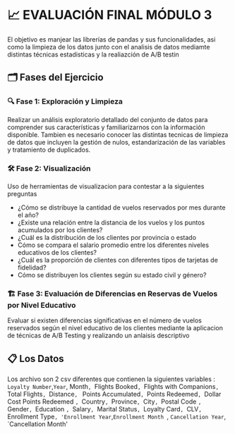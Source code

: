 # 📈 EVALUACIÓN FINAL MÓDULO 3

 El  objetivo es manjear las librerías de pandas y sus funcionalidades, asi como la limpieza de los datos junto con el analisis de datos mediamte distintas técnicas estadisticas y la realiazción de A/B testin
 

## 🗂️ Fases del Ejercicio

### 🔍 Fase 1: Exploración y Limpieza

Realizar un análisis exploratorio detallado del conjunto de datos para comprender sus características y familiarizarnos con la información disponible.
Tambien es necesario conocer las distintas tecnicas de limpieza de datos que incluyen la gestión de  nulos, estandarización de las variables y tratamiento de duplicados.

### 🛠️ Fase 2: Visualización

Uso de herramientas de visualizacion para contestar a la siguientes preguntas
- ¿Cómo se distribuye la cantidad de vuelos reservados por mes durante el año?
- ¿Existe una relación entre la distancia de los vuelos y los puntos acumulados por los clientes?
- ¿Cuál es la distribución de los clientes por provincia o estado
- Cómo se compara el salario promedio entre los diferentes niveles educativos de los clientes?
- ¿Cuál es la proporción de clientes con diferentes tipos de tarjetas de fidelidad?
- Cómo se distribuyen los clientes según su estado civil y género?

### 🏗️ Fase 3: Evaluación de Diferencias en Reservas de Vuelos por Nivel Educativo
Evaluar si existen diferencias significativas en el número de vuelos reservados según el nivel educativo de los clientes mediante la aplicacion de técnicas de A/B Testing y realizando un anlaisis descriptivo


## 📋 Los Datos

Los archivo son 2 csv diferentes que contienen la siguientes variables :
`Loyalty Number`,`Year`, Month`, `Flights Booked`, `Flights with Companions`, `Total Flights`, `Distance`, ` Points Accumulated`, `Points Redeemed`, `Dollar Cost Points Redeemed `, `Country`, `Province`, `City`, `Postal Code `, ` Gender`, `Education `, `Salary`, `Marital Status`, `Loyalty Card`, `CLV`, `Enrollment Type`, 'Enrollment Year`,`Enrollment Month `, `Cancellation Year`, `Cancellation Month' 

